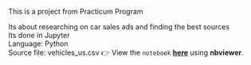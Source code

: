 This is a project from Practicum Program

Its about researching on car sales ads and finding the best sources <br>
Its done in Jupyter<br>
Language: Python<br>
Source file: vehicles_us.csv
👉 View the `notebook` **[here](https://nbviewer.org/github/AviVolah/AviVolah/blob/Practicum/Projects/2nd%20Project/Project%202%20-%20Research%20on%20car%20sales%20ads.ipynb)** using **nbviewer**.
